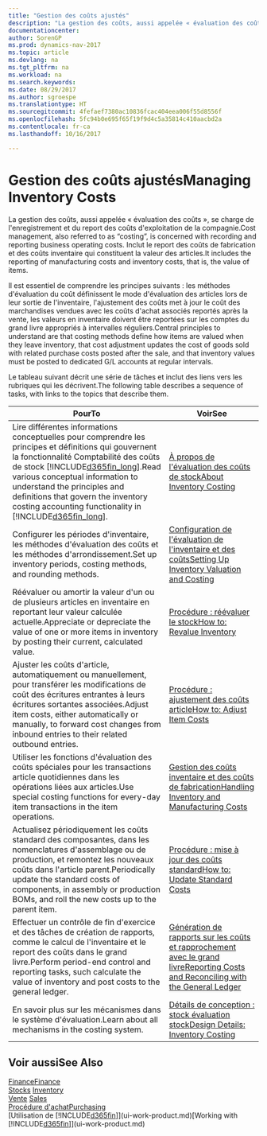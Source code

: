 ```yaml
---
title: "Gestion des coûts ajustés"
description: "La gestion des coûts, aussi appelée « évaluation des coûts », se charge de l'enregistrement et du report des coûts d'exploitation de la compagnie. Inclut le report des coûts de fabrication et des coûts inventaire qui constituent la valeur des articles."
documentationcenter: 
author: SorenGP
ms.prod: dynamics-nav-2017
ms.topic: article
ms.devlang: na
ms.tgt_pltfrm: na
ms.workload: na
ms.search.keywords: 
ms.date: 08/29/2017
ms.author: sgroespe
ms.translationtype: HT
ms.sourcegitcommit: 4fefaef7380ac10836fcac404eea006f55d8556f
ms.openlocfilehash: 5fc94b0e695f65f19f9d4c5a35814c410aacbd2a
ms.contentlocale: fr-ca
ms.lasthandoff: 10/16/2017

---
```

# <a name="managing-inventory-costs"></a><span data-ttu-id="89bc2-104">Gestion des coûts ajustés</span><span class="sxs-lookup"><span data-stu-id="89bc2-104">Managing Inventory Costs</span></span>
<span data-ttu-id="89bc2-105">La gestion des coûts, aussi appelée « évaluation des coûts », se charge de l'enregistrement et du report des coûts d'exploitation de la compagnie.</span><span class="sxs-lookup"><span data-stu-id="89bc2-105">Cost management, also referred to as “costing”, is concerned with recording and reporting business operating costs.</span></span> <span data-ttu-id="89bc2-106">Inclut le report des coûts de fabrication et des coûts inventaire qui constituent la valeur des articles.</span><span class="sxs-lookup"><span data-stu-id="89bc2-106">It includes the reporting of manufacturing costs and inventory costs, that is, the value of items.</span></span>   

<span data-ttu-id="89bc2-107">Il est essentiel de comprendre les principes suivants : les méthodes d'évaluation du coût définissent le mode d'évaluation des articles lors de leur sortie de l'inventaire, l'ajustement des coûts met à jour le coût des marchandises vendues avec les coûts d'achat associés reportés après la vente, les valeurs en inventaire doivent être reportées sur les comptes du grand livre appropriés à intervalles réguliers.</span><span class="sxs-lookup"><span data-stu-id="89bc2-107">Central principles to understand are that costing methods define how items are valued when they leave inventory, that cost adjustment updates the cost of goods sold with related purchase costs posted after the sale, and that inventory values must be posted to dedicated G/L accounts at regular intervals.</span></span>

<span data-ttu-id="89bc2-108">Le tableau suivant décrit une série de tâches et inclut des liens vers les rubriques qui les décrivent.</span><span class="sxs-lookup"><span data-stu-id="89bc2-108">The following table describes a sequence of tasks, with links to the topics that describe them.</span></span>

|<span data-ttu-id="89bc2-109">**Pour**</span><span class="sxs-lookup"><span data-stu-id="89bc2-109">**To**</span></span>|<span data-ttu-id="89bc2-110">**Voir**</span><span class="sxs-lookup"><span data-stu-id="89bc2-110">**See**</span></span>|  
|------------|-------------|  
|<span data-ttu-id="89bc2-111">Lire différentes informations conceptuelles pour comprendre les principes et définitions qui gouvernent la fonctionnalité Comptabilité des coûts de stock [!INCLUDE[d365fin_long](includes/d365fin_long_md.md)].</span><span class="sxs-lookup"><span data-stu-id="89bc2-111">Read various conceptual information to understand the principles and definitions that govern the inventory costing accounting functionality in [!INCLUDE[d365fin_long](includes/d365fin_long_md.md)].</span></span>|[<span data-ttu-id="89bc2-112">À propos de l'évaluation des coûts de stock</span><span class="sxs-lookup"><span data-stu-id="89bc2-112">About Inventory Costing</span></span>](finance-learn-about-costing.md)|  
|<span data-ttu-id="89bc2-113">Configurer les périodes d'inventaire, les méthodes d'évaluation des coûts et les méthodes d'arrondissement.</span><span class="sxs-lookup"><span data-stu-id="89bc2-113">Set up inventory periods, costing methods, and rounding methods.</span></span>|[<span data-ttu-id="89bc2-114">Configuration de l'évaluation de l'inventaire et des coûts</span><span class="sxs-lookup"><span data-stu-id="89bc2-114">Setting Up Inventory Valuation and Costing</span></span>](finance-set-up-inventory-valuation-and-costing.md)|
|<span data-ttu-id="89bc2-115">Réévaluer ou amortir la valeur d'un ou de plusieurs articles en inventaire en reportant leur valeur calculée actuelle.</span><span class="sxs-lookup"><span data-stu-id="89bc2-115">Appreciate or depreciate the value of one or more items in inventory by posting their current, calculated value.</span></span>|[<span data-ttu-id="89bc2-116">Procédure : réévaluer le stock</span><span class="sxs-lookup"><span data-stu-id="89bc2-116">How to: Revalue Inventory</span></span>](inventory-how-revalue-inventory.md)|
|<span data-ttu-id="89bc2-117">Ajuster les coûts d'article, automatiquement ou manuellement, pour transférer les modifications de coût des écritures entrantes à leurs écritures sortantes associées.</span><span class="sxs-lookup"><span data-stu-id="89bc2-117">Adjust item costs, either automatically or manually, to forward cost changes from inbound entries to their related outbound entries.</span></span>|[<span data-ttu-id="89bc2-118">Procédure : ajustement des coûts article</span><span class="sxs-lookup"><span data-stu-id="89bc2-118">How to: Adjust Item Costs</span></span>](inventory-how-adjust-item-costs.md)|
|<span data-ttu-id="89bc2-119">Utiliser les fonctions d'évaluation des coûts spéciales pour les transactions article quotidiennes dans les opérations liées aux articles.</span><span class="sxs-lookup"><span data-stu-id="89bc2-119">Use special costing functions for every-day item transactions in the item operations.</span></span>|[<span data-ttu-id="89bc2-120">Gestion des coûts inventaire et des coûts de fabrication</span><span class="sxs-lookup"><span data-stu-id="89bc2-120">Handling Inventory and Manufacturing Costs</span></span>](finance-handle-inventory-and-manufacturing-costs.md)|  
|<span data-ttu-id="89bc2-121">Actualisez périodiquement les coûts standard des composantes, dans les nomenclatures d'assemblage ou de production, et remontez les nouveaux coûts dans l'article parent.</span><span class="sxs-lookup"><span data-stu-id="89bc2-121">Periodically update the standard costs of components, in assembly or production BOMs, and roll the new costs up to the parent item.</span></span>|[<span data-ttu-id="89bc2-122">Procédure : mise à jour des coûts standard</span><span class="sxs-lookup"><span data-stu-id="89bc2-122">How to: Update Standard Costs</span></span>](finance-how-to-update-standard-costs.md)|
|<span data-ttu-id="89bc2-123">Effectuer un contrôle de fin d'exercice et des tâches de création de rapports, comme le calcul de l'inventaire et le report des coûts dans le grand livre.</span><span class="sxs-lookup"><span data-stu-id="89bc2-123">Perform period-end control and reporting tasks, such calculate the value of inventory and post costs to the general ledger.</span></span>|[<span data-ttu-id="89bc2-124">Génération de rapports sur les coûts et rapprochement avec le grand livre</span><span class="sxs-lookup"><span data-stu-id="89bc2-124">Reporting Costs and Reconciling with the General Ledger</span></span>](finance-report-costs-and-reconcile-with-the-general-ledger.md)|  
|<span data-ttu-id="89bc2-125">En savoir plus sur les mécanismes dans le système d'évaluation.</span><span class="sxs-lookup"><span data-stu-id="89bc2-125">Learn about all mechanisms in the costing system.</span></span>|[<span data-ttu-id="89bc2-126">Détails de conception : stock évaluation stock</span><span class="sxs-lookup"><span data-stu-id="89bc2-126">Design Details: Inventory Costing</span></span>](design-details-inventory-costing.md)|  

## <a name="see-also"></a><span data-ttu-id="89bc2-127">Voir aussi</span><span class="sxs-lookup"><span data-stu-id="89bc2-127">See Also</span></span>  
 [<span data-ttu-id="89bc2-128">Finance</span><span class="sxs-lookup"><span data-stu-id="89bc2-128">Finance</span></span>](finance.md)  
 <span data-ttu-id="89bc2-129">[Stocks](inventory-manage-inventory.md) </span><span class="sxs-lookup"><span data-stu-id="89bc2-129">[Inventory](inventory-manage-inventory.md) </span></span>  
 <span data-ttu-id="89bc2-130">[Vente](sales-manage-sales.md) </span><span class="sxs-lookup"><span data-stu-id="89bc2-130">[Sales](sales-manage-sales.md) </span></span>  
 [<span data-ttu-id="89bc2-131">Procédure d'achat</span><span class="sxs-lookup"><span data-stu-id="89bc2-131">Purchasing</span></span>](purchasing-manage-purchasing.md)  
 <span data-ttu-id="89bc2-132">[Utilisation de [!INCLUDE[d365fin](includes/d365fin_md.md)]](ui-work-product.md)</span><span class="sxs-lookup"><span data-stu-id="89bc2-132">[Working with [!INCLUDE[d365fin](includes/d365fin_md.md)]](ui-work-product.md)</span></span>

